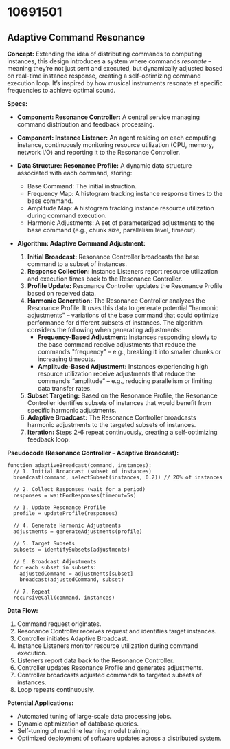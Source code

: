 # 10691501

## Adaptive Command Resonance

**Concept:** Extending the idea of distributing commands to computing instances, this design introduces a system where commands *resonate* – meaning they’re not just sent and executed, but dynamically adjusted based on real-time instance response, creating a self-optimizing command execution loop. It’s inspired by how musical instruments resonate at specific frequencies to achieve optimal sound.

**Specs:**

*   **Component: Resonance Controller:** A central service managing command distribution and feedback processing.
*   **Component: Instance Listener:** An agent residing on each computing instance, continuously monitoring resource utilization (CPU, memory, network I/O) and reporting it to the Resonance Controller.
*   **Data Structure: Resonance Profile:** A dynamic data structure associated with each command, storing:
    *   Base Command: The initial instruction.
    *   Frequency Map: A histogram tracking instance response times to the base command.
    *   Amplitude Map: A histogram tracking instance resource utilization during command execution.
    *   Harmonic Adjustments: A set of parameterized adjustments to the base command (e.g., chunk size, parallelism level, timeout).
*   **Algorithm: Adaptive Command Adjustment:**

    1.  **Initial Broadcast:** Resonance Controller broadcasts the base command to a subset of instances.
    2.  **Response Collection:** Instance Listeners report resource utilization and execution times back to the Resonance Controller.
    3.  **Profile Update:** Resonance Controller updates the Resonance Profile based on received data.
    4.  **Harmonic Generation:** The Resonance Controller analyzes the Resonance Profile. It uses this data to generate potential "harmonic adjustments" – variations of the base command that could optimize performance for different subsets of instances.  The algorithm considers the following when generating adjustments:
        *   **Frequency-Based Adjustment:** Instances responding slowly to the base command receive adjustments that reduce the command’s "frequency" – e.g., breaking it into smaller chunks or increasing timeouts.
        *   **Amplitude-Based Adjustment:** Instances experiencing high resource utilization receive adjustments that reduce the command’s “amplitude” – e.g., reducing parallelism or limiting data transfer rates.
    5.  **Subset Targeting:** Based on the Resonance Profile, the Resonance Controller identifies subsets of instances that would benefit from specific harmonic adjustments.
    6.  **Adaptive Broadcast:** The Resonance Controller broadcasts harmonic adjustments to the targeted subsets of instances.
    7.  **Iteration:** Steps 2-6 repeat continuously, creating a self-optimizing feedback loop.

**Pseudocode (Resonance Controller – Adaptive Broadcast):**

```
function adaptiveBroadcast(command, instances):
  // 1. Initial Broadcast (subset of instances)
  broadcast(command, selectSubset(instances, 0.2)) // 20% of instances

  // 2. Collect Responses (wait for a period)
  responses = waitForResponses(timeout=5s)

  // 3. Update Resonance Profile
  profile = updateProfile(responses)

  // 4. Generate Harmonic Adjustments
  adjustments = generateAdjustments(profile)

  // 5. Target Subsets
  subsets = identifySubsets(adjustments)

  // 6. Broadcast Adjustments
  for each subset in subsets:
    adjustedCommand = adjustments[subset]
    broadcast(adjustedCommand, subset)

  // 7. Repeat
  recursiveCall(command, instances)
```

**Data Flow:**

1.  Command request originates.
2.  Resonance Controller receives request and identifies target instances.
3.  Controller initiates Adaptive Broadcast.
4.  Instance Listeners monitor resource utilization during command execution.
5.  Listeners report data back to the Resonance Controller.
6.  Controller updates Resonance Profile and generates adjustments.
7.  Controller broadcasts adjusted commands to targeted subsets of instances.
8.  Loop repeats continuously.

**Potential Applications:**

*   Automated tuning of large-scale data processing jobs.
*   Dynamic optimization of database queries.
*   Self-tuning of machine learning model training.
*   Optimized deployment of software updates across a distributed system.
